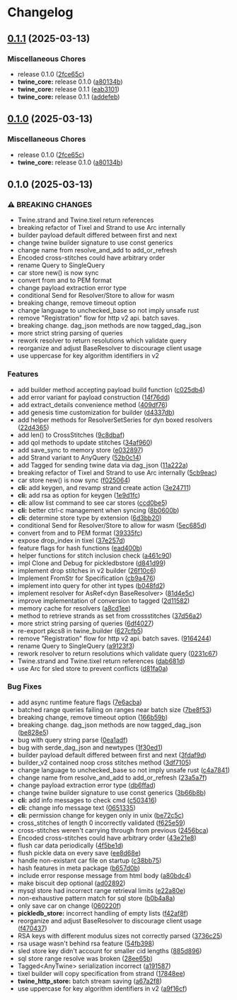 # Changelog

## [0.1.1](https://github.com/twine-protocol/twine-rs/compare/v0.1.0...v0.1.1) (2025-03-13)


### Miscellaneous Chores

* release 0.1.0 ([2fce65c](https://github.com/twine-protocol/twine-rs/commit/2fce65c1fbe254581f976e9bb3ff5ccff3481a69))
* **twine_core:** release 0.1.0 ([a80134b](https://github.com/twine-protocol/twine-rs/commit/a80134bbb2e01741de7eea45dee2020f348ee8de))
* **twine_core:** release 0.1.1 ([eab3101](https://github.com/twine-protocol/twine-rs/commit/eab31014043b8dc4707aa3de4d9897f9ba009535))
* **twine_core:** release 0.1.1 ([addefeb](https://github.com/twine-protocol/twine-rs/commit/addefeb66b2176d545869b3d0f790a333f09a002))

## [0.1.0](https://github.com/twine-protocol/twine-rs/compare/v0.1.0...v0.1.0) (2025-03-13)


### Miscellaneous Chores

* release 0.1.0 ([2fce65c](https://github.com/twine-protocol/twine-rs/commit/2fce65c1fbe254581f976e9bb3ff5ccff3481a69))
* **twine_core:** release 0.1.0 ([a80134b](https://github.com/twine-protocol/twine-rs/commit/a80134bbb2e01741de7eea45dee2020f348ee8de))

## 0.1.0 (2025-03-13)


### ⚠ BREAKING CHANGES

* Twine.strand and Twine.tixel return references
* breaking refactor of Tixel and Strand to use Arc internally
* builder payload default differed between first and next
* change twine builder signature to use const generics
* change name from resolve_and_add to add_or_refresh
* Encoded cross-stitches could have arbitrary order
* rename Query to SingleQuery
* car store new() is now sync
* convert from and to PEM format
* change payload extraction error type
* conditional Send for Resolver/Store to allow for wasm
* breaking change, remove timeout option
* change language to unchecked_base so not imply unsafe rust
* remove "Registration" flow for http v2 api. batch saves.
* breaking change. dag_json methods are now tagged_dag_json
* more strict string parsing of queries
* rework resolver to return resolutions which validate query
* reorganize and adjust BaseResolver to discourage client usage
* use uppercase for key algorithm identifiers in v2

### Features

* add builder method accepting payload build function ([c025db4](https://github.com/twine-protocol/twine-rs/commit/c025db4aaffa53c051afbb61ae9482e02c911237))
* add error variant for payload construction ([14f76dd](https://github.com/twine-protocol/twine-rs/commit/14f76dd1a9779a1ebfa396fe1602f7633c07adcd))
* add extract_details convenience method ([409df76](https://github.com/twine-protocol/twine-rs/commit/409df762d934c528c23acf6728e13a115d992f72))
* add genesis time customization for builder ([d4337db](https://github.com/twine-protocol/twine-rs/commit/d4337db30a88657247806bd6afb639ddf793fca8))
* add helper methods for ResolverSetSeries for dyn boxed resolvers ([22d4365](https://github.com/twine-protocol/twine-rs/commit/22d43655b81575e269a2e3ac17e4e12a294fab55))
* add len() to CrossStitches ([9c8dbaf](https://github.com/twine-protocol/twine-rs/commit/9c8dbaffbc687af1fe20ce781408cb4321667905))
* add qol methods to update stitches ([34af960](https://github.com/twine-protocol/twine-rs/commit/34af960e3c1f6bfd1ef3a2c58842d9e6f73f06a4))
* add save_sync to memory store ([e032897](https://github.com/twine-protocol/twine-rs/commit/e0328970316d61e76a8d37320c33e6a84e0d5da9))
* add Strand variant to AnyQuery ([52b0c14](https://github.com/twine-protocol/twine-rs/commit/52b0c142f4523e559ac1c9eed721bab1eb344667))
* add Tagged for sending twine data via dag_json ([11a222a](https://github.com/twine-protocol/twine-rs/commit/11a222a2b51d242b1cb89d73160758bab584d9c2))
* breaking refactor of Tixel and Strand to use Arc internally ([5cb9eac](https://github.com/twine-protocol/twine-rs/commit/5cb9eac43fcf0ce2c27bf7ef3afb9a29034000c1))
* car store new() is now sync ([f025064](https://github.com/twine-protocol/twine-rs/commit/f025064aae0243c5eff5ba3cdf525fe9b52812c2))
* **cli:** add keygen, and revamp strand create action ([3e24711](https://github.com/twine-protocol/twine-rs/commit/3e247116b80dfd3bb4549ece2bd0823feca7c420))
* **cli:** add rsa as option for keygen ([1e9d1fc](https://github.com/twine-protocol/twine-rs/commit/1e9d1fc9f93af49a4983260c18685d8eea3fc9f5))
* **cli:** allow list command to see car stores ([ccd0be5](https://github.com/twine-protocol/twine-rs/commit/ccd0be5badec0aeaa37ed0e1c343c6796f61be16))
* **cli:** better ctrl-c management when syncing ([8b0600b](https://github.com/twine-protocol/twine-rs/commit/8b0600bdb5d5070da7bdb0aa7297e9bb03038ccf))
* **cli:** determine store type by extension ([6d3bb20](https://github.com/twine-protocol/twine-rs/commit/6d3bb204c43f5cb4bcc772c91e7eab06140c3159))
* conditional Send for Resolver/Store to allow for wasm ([5ec685d](https://github.com/twine-protocol/twine-rs/commit/5ec685d3356e84e02467d707f24f909458464827))
* convert from and to PEM format ([39335fc](https://github.com/twine-protocol/twine-rs/commit/39335fcd9e00fe0f479142fbbfb6633cdfa2ad15))
* expose drop_index in tixel ([37e257d](https://github.com/twine-protocol/twine-rs/commit/37e257d2b71051abd94fcae5ddacc3d7c8d50530))
* feature flags for hash functions ([ead400b](https://github.com/twine-protocol/twine-rs/commit/ead400b3baa5c6e011f9c57a80f2229aa220ae7c))
* helper functions for stitch inclusion check ([a461c90](https://github.com/twine-protocol/twine-rs/commit/a461c90f72dd72472c98247fe998cfa3b906de64))
* impl Clone and Debug for pickledbstore ([d841d99](https://github.com/twine-protocol/twine-rs/commit/d841d99d4527f9ed463b5b3c90d03e5a8a89bd44))
* implement drop stitches in v2 builder ([26f10c6](https://github.com/twine-protocol/twine-rs/commit/26f10c687fe2f99ba44dd62498129310c44f24eb))
* Implement FromStr for Specification ([cb9a476](https://github.com/twine-protocol/twine-rs/commit/cb9a4768bf559e6d21576739b40588353dfa4ea8))
* implement into query for other int types ([b048fd2](https://github.com/twine-protocol/twine-rs/commit/b048fd2e2950c62a258ed05540aa2ab6faa9c542))
* implement resolver for AsRef&lt;dyn BaseResolver&gt; ([81d4e5c](https://github.com/twine-protocol/twine-rs/commit/81d4e5ccce92046d9fcda0e4547f96527494ba38))
* improve implementation of conversion to tagged ([2d11582](https://github.com/twine-protocol/twine-rs/commit/2d11582dfe5c087bd613fd36ed7adc6df28e72db))
* memory cache for resolvers ([a8cd1ee](https://github.com/twine-protocol/twine-rs/commit/a8cd1eec6444255e997e24a787298d7e7c472bb3))
* method to retrieve strands as set from crossstitches ([37d56a2](https://github.com/twine-protocol/twine-rs/commit/37d56a2f08dd11fb24f9b44a2c0ecf28784b4309))
* more strict string parsing of queries ([6df4027](https://github.com/twine-protocol/twine-rs/commit/6df40279a5d6e5e5b1e9608d505bacb918accf66))
* re-export pkcs8 in twine_builder ([627cfb5](https://github.com/twine-protocol/twine-rs/commit/627cfb596d3a47088f704bf8dbe36e9c980b8ccf))
* remove "Registration" flow for http v2 api. batch saves. ([9164244](https://github.com/twine-protocol/twine-rs/commit/916424475a5e258685b77a743f6490b8134b55fb))
* rename Query to SingleQuery ([a9123f3](https://github.com/twine-protocol/twine-rs/commit/a9123f3bd3dadc4388e3536ffaaa33ba9a45ee59))
* rework resolver to return resolutions which validate query ([0231c67](https://github.com/twine-protocol/twine-rs/commit/0231c67e18e64d6697af4a7b59fd2c12a02fd954))
* Twine.strand and Twine.tixel return references ([dab681d](https://github.com/twine-protocol/twine-rs/commit/dab681d0fa3a00a34a280fc77955ba9f28b81b16))
* use Arc for sled store to prevent conflicts ([d81fa0a](https://github.com/twine-protocol/twine-rs/commit/d81fa0a97fdbf59d2557c226dc9fbd296bf1ceb0))


### Bug Fixes

* add async runtime feature flags ([7e6acba](https://github.com/twine-protocol/twine-rs/commit/7e6acbabd612f5f40b369fc004cad8e5ef58127b))
* batched range queries failing on ranges near batch size ([7be8f53](https://github.com/twine-protocol/twine-rs/commit/7be8f5314b7c9ad9b7028807e29cff5f44079d39))
* breaking change, remove timeout option ([166b59b](https://github.com/twine-protocol/twine-rs/commit/166b59b52dcb5d0e22cfcb6a832f8dc9ef1db0d3))
* breaking change. dag_json methods are now tagged_dag_json ([be828e5](https://github.com/twine-protocol/twine-rs/commit/be828e5ffb0cafccf6411ef24d681e6ef2a3b2f1))
* bug with query string parse ([0ea1adf](https://github.com/twine-protocol/twine-rs/commit/0ea1adf1e2b261b56a5d6b529d730d99ac492d30))
* bug with serde_dag_json and newtypes ([1f30ed1](https://github.com/twine-protocol/twine-rs/commit/1f30ed14867baebb31d9745c42a2f57664aa127b))
* builder payload default differed between first and next ([3fdaf9d](https://github.com/twine-protocol/twine-rs/commit/3fdaf9d84602272078efb681a765ca45a10af0c6))
* builder_v2 contained noop cross stitches method ([3df7105](https://github.com/twine-protocol/twine-rs/commit/3df71056b6ec0ef69546d0b4b6786f2a22b302b2))
* change language to unchecked_base so not imply unsafe rust ([c4a7841](https://github.com/twine-protocol/twine-rs/commit/c4a7841a30abdd75fce0cac387bd1808d737929e))
* change name from resolve_and_add to add_or_refresh ([23a5a7f](https://github.com/twine-protocol/twine-rs/commit/23a5a7f48d4d22573dce129a5db25544d4e9d2df))
* change payload extraction error type ([db6ffad](https://github.com/twine-protocol/twine-rs/commit/db6ffade8468c78163b36472a6211cbff772cb23))
* change twine builder signature to use const generics ([3b66b8b](https://github.com/twine-protocol/twine-rs/commit/3b66b8bf4e8e0b8592ee3e0df075b010937b5a12))
* **cli:** add info messages to check cmd ([c503416](https://github.com/twine-protocol/twine-rs/commit/c503416de5ce59bd9ac645266a0894efe05d9042))
* **cli:** change info message text ([0651335](https://github.com/twine-protocol/twine-rs/commit/0651335c94f786b8c4e458eee055d7f8f519539d))
* **cli:** permission change for keygen only in unix ([be72c5c](https://github.com/twine-protocol/twine-rs/commit/be72c5c7762c2c06357f84c3febcd749ebd7e0d2))
* cross_stitches of length 0 incorrectly validated ([f625e59](https://github.com/twine-protocol/twine-rs/commit/f625e59963014f19257d596a8e3ebec61f0dbcf4))
* cross-stitches weren't carrying through from previous ([2456bca](https://github.com/twine-protocol/twine-rs/commit/2456bca7a1092f02dd730dae78bee89fe5720eed))
* Encoded cross-stitches could have arbitrary order ([43e21e8](https://github.com/twine-protocol/twine-rs/commit/43e21e8dcbd522ff7f1bd22f1eb88af635adbb2f))
* flush car data periodically ([4f5be1d](https://github.com/twine-protocol/twine-rs/commit/4f5be1dfca12908581800b184aaecc8f589ab72f))
* flush pickle data on every save ([ee8d68e](https://github.com/twine-protocol/twine-rs/commit/ee8d68ee5cdb2414f13bd1c8ba3c99bfd2f9b92c))
* handle non-existant car file on startup ([c38bb75](https://github.com/twine-protocol/twine-rs/commit/c38bb7533cdd56aee0e88760682e9db8c06448bc))
* hash features in meta package ([b657d0b](https://github.com/twine-protocol/twine-rs/commit/b657d0ba496e9f42c39be69be52c4757e7e7cebc))
* include error response message from html body ([a80bdc4](https://github.com/twine-protocol/twine-rs/commit/a80bdc4521bda56e6c4d404fbe872810d9d3fed6))
* make biscuit dep optional ([ad02892](https://github.com/twine-protocol/twine-rs/commit/ad028924bda11702ce5739cd20c037fac7447b24))
* mysql store had incorrect range retrieval limits ([e22a80e](https://github.com/twine-protocol/twine-rs/commit/e22a80ee7bc3eaa191214f961b511b564496232b))
* non-exhaustive pattern match for sql store ([b0b4a8a](https://github.com/twine-protocol/twine-rs/commit/b0b4a8a8f820dd7f0b65eca357bde6d9478f7dd9))
* only save car on change ([060220f](https://github.com/twine-protocol/twine-rs/commit/060220f2913117302187a7229dd549b06c700a08))
* **pickledb_store:** incorrect handling of empty lists ([f42af8f](https://github.com/twine-protocol/twine-rs/commit/f42af8fd2c77c0838670a503c04d84341c0b7b83))
* reorganize and adjust BaseResolver to discourage client usage ([f470437](https://github.com/twine-protocol/twine-rs/commit/f4704378f333bfd42bf0a522f57b6b921fc531ad))
* RSA keys with different modulus sizes not correctly parsed ([3736c25](https://github.com/twine-protocol/twine-rs/commit/3736c25a4d11a79713dc0130e2aecaa9fc374b71))
* rsa usage wasn't behind rsa feature ([54fb398](https://github.com/twine-protocol/twine-rs/commit/54fb39878e3c970102defe7cd6c7abe2bba8d774))
* sled store key didn't account for smaller cid lengths ([885d896](https://github.com/twine-protocol/twine-rs/commit/885d8966831436c461dd9ced2a498b21e523bd18))
* sql store range resolve was broken ([28ee65b](https://github.com/twine-protocol/twine-rs/commit/28ee65bf0d5ff69f2813b7efd8e361af13352d7a))
* Tagged&lt;AnyTwine&gt; serialization incorrect ([a191587](https://github.com/twine-protocol/twine-rs/commit/a1915870564f986f9372c6d8605ff3ff85b12c16))
* tixel builder will copy specification from strand ([17848ee](https://github.com/twine-protocol/twine-rs/commit/17848ee920b70c5c0fdc9629496cc5bfd8d8a260))
* **twine_http_store:** batch stream saving ([a67a2f8](https://github.com/twine-protocol/twine-rs/commit/a67a2f8cea830a96fdb928410ff9ec102c788d19))
* use uppercase for key algorithm identifiers in v2 ([a9f16cf](https://github.com/twine-protocol/twine-rs/commit/a9f16cf0690a5b537b9485ceead796b9bfeadeeb))
